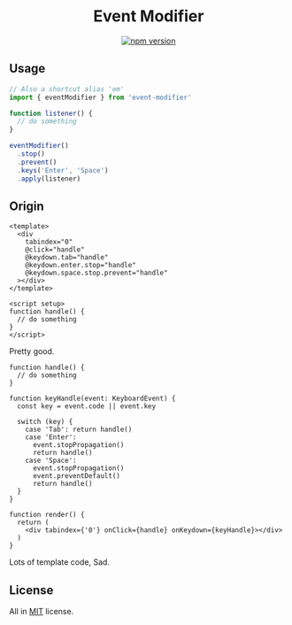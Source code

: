 <h1 align="center">Event Modifier</h1>

<p align="center">
  <a href="https://www.npmjs.com/package/event-modifier" target="_blank">
    <img src="https://img.shields.io/github/package-json/v/qmhc/event-modifier" alt="npm version"/>
  </a>
</p>

## Usage

```ts
// Also a shortcut alias 'em'
import { eventModifier } from 'event-modifier'

function listener() {
  // do something
}

eventModifier()
  .stop()
  .prevent()
  .keys('Enter', 'Space')
  .apply(listener)
```

## Origin

```vue
<template>
  <div
    tabindex="0"
    @click="handle"
    @keydown.tab="handle"
    @keydown.enter.stop="handle"
    @keydown.space.stop.prevent="handle"
  ></div>
</template>

<script setup>
function handle() {
  // do something
}
</script>
```

Pretty good.

```tsx
function handle() {
  // do something
}

function keyHandle(event: KeyboardEvent) {
  const key = event.code || event.key

  switch (key) {
    case 'Tab': return handle()
    case 'Enter':
      event.stopPropagation()
      return handle()
    case 'Space':
      event.stopPropagation()
      event.preventDefault()
      return handle()
  }
}

function render() {
  return (
    <div tabindex={'0'} onClick={handle} onKeydown={keyHandle}></div>
  )
}
```

Lots of template code, Sad.

## License

All in [MIT](./LICENSE.md) license.
